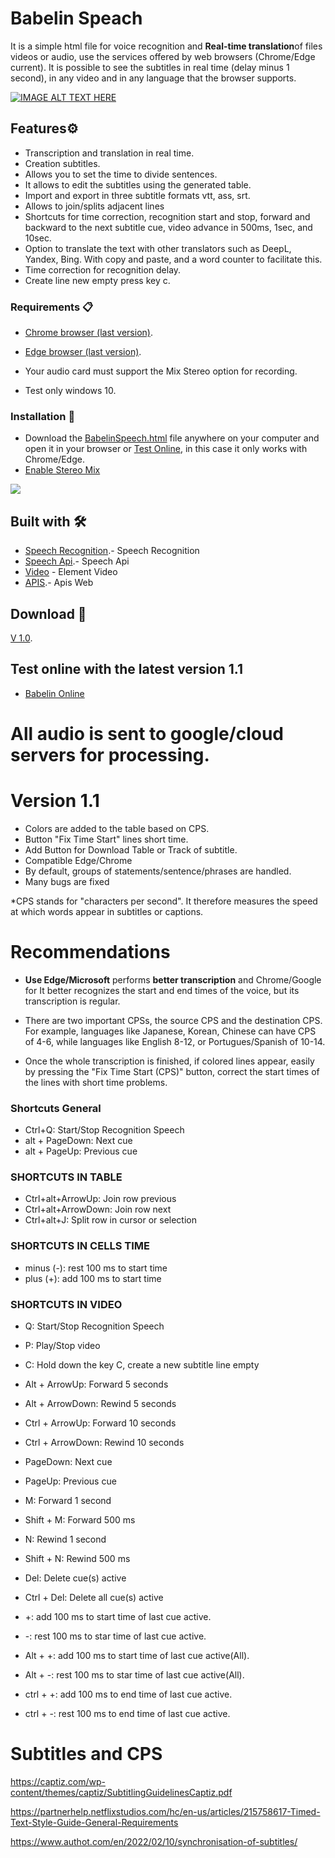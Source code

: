 # Babelin Speach
It is a simple html file for voice recognition and **Real-time translation**of files videos or audio, use the services offered by web browsers (Chrome/Edge current).
It is possible to see the subtitles in real time (delay minus 1 second), in any video and in any language that the browser supports.

[![IMAGE ALT TEXT HERE](http://img.youtube.com/vi/Q-7P6Xgqwb0/0.jpg)](http://www.youtube.com/watch?v=Q-7P6Xgqwb0)

## Features⚙️
* Transcription and translation in real time.
* Creation subtitles.
* Allows you to set the time to divide sentences.
* It allows to edit the subtitles using the generated table.
* Import and export in three subtitle formats vtt, ass, srt.
* Allows to join/splits adjacent lines
* Shortcuts for time correction, recognition start and stop, forward and backward to the next subtitle cue, video advance in 500ms, 1sec, and 10sec.
* Option to translate the text with other translators such as DeepL, Yandex, Bing. With copy and paste, and a word counter to facilitate this.
* Time correction for recognition delay.
* Create line new empty press key c.


### Requirements 📋
* [Chrome browser (last version)](https://www.google.com/intl/en_us/chrome/).
* [Edge browser (last version)](https://www.microsoft.com/en-us/edge/).

* Your audio card must support the Mix Stereo option for recording.

* Test only windows 10.

### Installation 🔧

* Download the [BabelinSpeech.html](https://raw.githubusercontent.com/JeanCaro/Babelin/main/BabelinSpeech.html) file anywhere on your computer and open it in your browser or [Test Online](https://jeancaro.github.io/Babelin/BabelinSpeech.html), in this case it only works with Chrome/Edge.
* [Enable Stereo Mix](https://thegeekpage.com/stereo-mix/)


![](https://thegeekpage.com/wp-content/uploads/2020/06/enable-stereo-mix.png)


## Built with 🛠️

* [Speech Recognition](https://developer.mozilla.org/en-US/docs/Web/API/SpeechRecognitionEvent).- Speech Recognition
* [Speech Api](https://wicg.github.io/speech-api/).- Speech Api
* [Video](https://developer.mozilla.org/en-US/docs/Web/HTML/Element/video) - Element Video
* [APIS](https://developer.mozilla.org/en-US/docs/Web/API).- Apis Web

## Download 📌

[V 1.0](https://github.com/JeanCaro/Babelin/releases).

##  Test online with the latest version 1.1

* [Babelin Online](https://jeancaro.github.io/Babelin/BabelinSpeech.html)

# All audio is sent to google/cloud servers for processing.

# Version 1.1
* Colors are added to the table based on CPS.
* Button "Fix Time Start" lines short time.
* Add Button for Download Table or Track of subtitle.
* Compatible Edge/Chrome
* By default, groups of statements/sentence/phrases are handled.
* Many bugs are fixed

*CPS stands for "characters per second". It therefore measures the speed at which words appear in subtitles or captions. 

# Recommendations
* **Use Edge/Microsoft** performs **better transcription** and Chrome/Google for It better recognizes the start and end times of the voice, but its transcription is regular. 

* There are two important CPSs, the source CPS and the destination CPS. For example, languages like Japanese, Korean, Chinese can have CPS of 4-6, while languages like English 8-12, or Portugues/Spanish of 10-14.

* Once the whole transcription is finished, if colored lines appear, easily by pressing the "Fix Time Start (CPS)" button, correct the start times of the lines with short time problems.
### Shortcuts General
* Ctrl+Q: Start/Stop	 Recognition Speech
* alt + PageDown: Next cue
* alt + PageUp:	Previous cue

### SHORTCUTS IN TABLE
* Ctrl+alt+ArrowUp: Join row previous
* Ctrl+alt+ArrowDown: Join row next
* Ctrl+alt+J: Split row in cursor or selection

### SHORTCUTS IN CELLS TIME 
* minus (-): rest 100 ms to start time
* plus (+): add 100 ms to start time

### SHORTCUTS IN VIDEO
* Q: Start/Stop	 Recognition Speech
* P: Play/Stop video
* C: Hold down the key C, create a new subtitle line empty
* Alt + ArrowUp: Forward 5 seconds
* Alt + ArrowDown:	Rewind 5 seconds
* Ctrl + ArrowUp: Forward 10 seconds
* Ctrl + ArrowDown:	Rewind 10 seconds
* PageDown: Next cue
* PageUp:	Previous cue
* M: Forward 1 second
* Shift + M:  Forward 500 ms
* N: Rewind 1 second
* Shift + N: Rewind 500 ms
* Del: Delete cue(s) active
* Ctrl + Del: Delete all cue(s) active

* +: add 100 ms to start time of last cue active.
* -: rest 100 ms to star time of last cue active.
* Alt + +: add 100 ms to start time of last cue active(All).
* Alt + -: rest 100 ms to star time of last cue active(All).
* ctrl + +: add 100 ms to end time of last cue active.
* ctrl + -: rest 100 ms to end time of last cue active.

# Subtitles and CPS
https://captiz.com/wp-content/themes/captiz/SubtitlingGuidelinesCaptiz.pdf

https://partnerhelp.netflixstudios.com/hc/en-us/articles/215758617-Timed-Text-Style-Guide-General-Requirements

https://www.authot.com/en/2022/02/10/synchronisation-of-subtitles/
